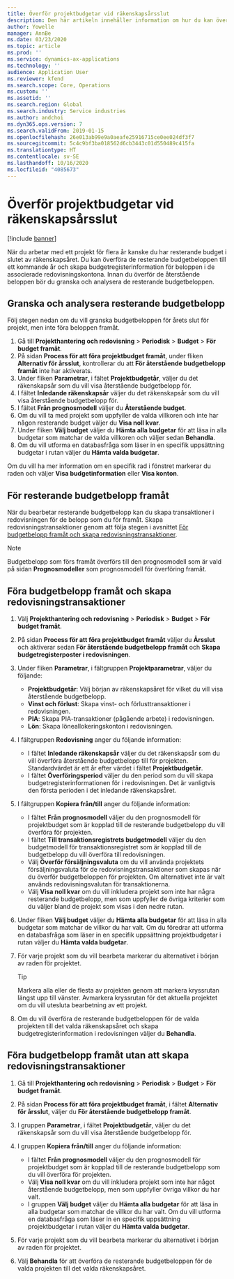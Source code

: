 ```yaml
---
title: Överför projektbudgetar vid räkenskapsårsslut
description: Den här artikeln innehåller information om hur du kan överföra resterande budgetbelopp till framtida år och skapa budgetregisterinformation.
author: Yowelle
manager: AnnBe
ms.date: 03/23/2020
ms.topic: article
ms.prod: ''
ms.service: dynamics-ax-applications
ms.technology: ''
audience: Application User
ms.reviewer: kfend
ms.search.scope: Core, Operations
ms.custom: ''
ms.assetid: ''
ms.search.region: Global
ms.search.industry: Service industries
ms.author: andchoi
ms.dyn365.ops.version: 7
ms.search.validFrom: 2019-01-15
ms.openlocfilehash: 26e013ab99e9a0aeafe25916715ce0ee024df3f7
ms.sourcegitcommit: 5c4c9bf3ba018562d6cb3443c01d550489c415fa
ms.translationtype: HT
ms.contentlocale: sv-SE
ms.lasthandoff: 10/16/2020
ms.locfileid: "4085673"
---
```

# <a name="transfer-project-budgets-at-fiscal-year-end"></a>Överför projektbudgetar vid räkenskapsårsslut

[!include [banner](../includes/banner.md)]

När du arbetar med ett projekt för flera år kanske du har resterande budget i slutet av räkenskapsåret. Du kan överföra de resterande budgetbeloppen till ett kommande år och skapa budgetregisterinformation för beloppen i de associerade redovisningskontona. Innan du överför de återstående beloppen bör du granska och analysera de resterande budgetbeloppen.

## <a name="review-and-analyze-remaining-budget-amounts"></a>Granska och analysera resterande budgetbelopp

Följ stegen nedan om du vill granska budgetbeloppen för årets slut för projekt, men inte föra beloppen framåt.

1. Gå till **Projekthantering och redovisning** > **Periodisk** > **Budget** > **För budget framåt**. 
2. På sidan **Process för att föra projektbudget framåt**, under fliken **Alternativ för årsslut**, kontrollerar du att **För återstående budgetbelopp framåt** inte har aktiverats.
3. Under fliken **Parametrar**, i fältet **Projektbudgetår**, väljer du det räkenskapsår som du vill visa återstående budgetbelopp för. 
4. I fältet **Inledande räkenskapsår** väljer du det räkenskapsår som du vill visa återstående budgetbelopp för. 
5. I fältet **Från prognosmodell** väljer du **Återstående budget**. 
6. Om du vill ta med projekt som uppfyller de valda villkoren och inte har någon resterande budget väljer du **Visa noll kvar**.  
7. Under fliken **Välj budget** väljer du **Hämta alla budgetar** för att läsa in alla budgetar som matchar de valda villkoren och väljer sedan **Behandla**. 
8. Om du vill utforma en databasfråga som läser in en specifik uppsättning budgetar i rutan väljer du **Hämta valda budgetar**.

Om du vill ha mer information om en specifik rad i fönstret markerar du raden och väljer **Visa budgetinformation** eller **Visa konton**.

## <a name="carry-forward-remaining-budget-amounts"></a>För resterande budgetbelopp framåt 

När du bearbetar resterande budgetbelopp kan du skapa transaktioner i redovisningen för de belopp som du för framåt. Skapa redovisningstransaktioner genom att följa stegen i avsnittet [För budgetbelopp framåt och skapa redovisningstransaktioner](#carry-forward). 

> [!NOTE]
> Budgetbelopp som förs framåt överförs till den prognosmodell som är vald på sidan **Prognosmodeller** som prognosmodell för överföring framåt.  

## <a name="carry-forward-budget-amounts-and-create-general-ledger-transactions"></a><a name="carry-forward"></a>Föra budgetbelopp framåt och skapa redovisningstransaktioner

1.  Välj **Projekthantering och redovisning** > **Periodisk** > **Budget** > **För budget framåt**. 
2. På sidan **Process för att föra projektbudget framåt** väljer du **Årsslut** och aktiverar sedan **För återstående budgetbelopp framåt** och **Skapa budgetregisterposter i redovisningen**. 
3. Under fliken **Parametrar**, i fältgruppen **Projektparametrar**, väljer du följande:

   - **Projektbudgetår**: Välj början av räkenskapsåret för vilket du vill visa återstående budgetbelopp. 
   - **Vinst och förlust**: Skapa vinst- och förlusttransaktioner i redovisningen. 
   -  **PIA**: Skapa PIA-transaktioner (pågående arbete) i redovisningen.
   -  **Lön**: Skapa löneallokeringskonton i redovisningen. 

5. I fältgruppen **Redovisning** anger du följande information: 

   - I fältet **Inledande räkenskapsår** väljer du det räkenskapsår som du vill överföra återstående budgetbelopp till för projekten. Standardvärdet är ett år efter värdet i fältet **Projektbudgetår**.
   -  I fältet **Överföringsperiod** väljer du den period som du vill skapa budgetregisterinformationen för i redovisningen. Det är vanligtvis den första perioden i det inledande räkenskapsåret.

6. I fältgruppen **Kopiera från/till** anger du följande information:

   - I fältet **Från prognosmodell** väljer du den prognosmodell för projektbudget som är kopplad till de resterande budgetbelopp du vill överföra för projekten. 
   - I fältet **Till transaktionsregistrets budgetmodell** väljer du den budgetmodell för transaktionsregistret som är kopplad till de budgetbelopp du vill överföra till redovisningen. 
   -  Välj **Överför försäljningsvaluta** om du vill använda projektets försäljningsvaluta för de redovisningstransaktioner som skapas när du överför budgetbeloppen för projekten. Om alternativet inte är valt används redovisningsvalutan för transaktionerna. 
   -  Välj **Visa noll kvar** om du vill inkludera projekt som inte har några resterande budgetbelopp, men som uppfyller de övriga kriterier som du väljer bland de projekt som visas i den nedre rutan.

7. Under fliken **Välj budget** väljer du **Hämta alla budgetar** för att läsa in alla budgetar som matchar de villkor du har valt. Om du föredrar att utforma en databasfråga som läser in en specifik uppsättning projektbudgetar i rutan väljer du **Hämta valda budgetar**.
8. För varje projekt som du vill bearbeta markerar du alternativet i början av raden för projektet.

    > [!TIP]
    > Markera alla eller de flesta av projekten genom att markera kryssrutan längst upp till vänster. Avmarkera kryssrutan för det aktuella projektet om du vill utesluta bearbetning av ett projekt.

9. Om du vill överföra de resterande budgetbeloppen för de valda projekten till det valda räkenskapsåret och skapa budgetregisterinformation i redovisningen väljer du **Behandla**.

## <a name="carry-forward-budget-amounts-without-creating-general-ledger-transactions"></a>Föra budgetbelopp framåt utan att skapa redovisningstransaktioner

1. Gå till **Projekthantering och redovisning** > **Periodisk** > **Budget** > **För budget framåt**.
2. På sidan **Process för att föra projektbudget framåt**, i fältet **Alternativ för årsslut**, väljer du **För återstående budgetbelopp framåt**.
3. I gruppen **Parametrar**, i fältet **Projektbudgetår**, väljer du det räkenskapsår som du vill visa återstående budgetbelopp för.
4. I gruppen **Kopiera från/till** anger du följande information:

   - I fältet **Från prognosmodell** väljer du den prognosmodell för projektbudget som är kopplad till de resterande budgetbelopp som du vill överföra för projekten. 
   - Välj **Visa noll kvar** om du vill inkludera projekt som inte har något återstående budgetbelopp, men som uppfyller övriga villkor du har valt.
   - I gruppen **Välj budget** väljer du **Hämta alla budgetar** för att läsa in alla budgetar som matchar de villkor du har valt. Om du vill utforma en databasfråga som läser in en specifik uppsättning projektbudgetar i rutan väljer du **Hämta valda budgetar**.

5. För varje projekt som du vill bearbeta markerar du alternativet i början av raden för projektet. 
6. Välj **Behandla** för att överföra de resterande budgetbeloppen för de valda projekten till det valda räkenskapsåret.

